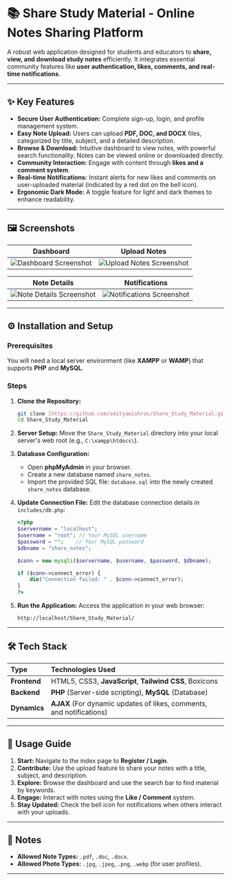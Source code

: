 # 📚 Share Study Material - Online Notes Sharing Platform

A robust web application designed for students and educators to **share, view, and download study notes** efficiently. It integrates essential community features like **user authentication, likes, comments, and real-time notifications**.

---

## ✨ Key Features

* **Secure User Authentication:** Complete sign-up, login, and profile management system.
* **Easy Note Upload:** Users can upload **PDF, DOC, and DOCX** files, categorized by title, subject, and a detailed description.
* **Browse & Download:** Intuitive dashboard to view notes, with powerful search functionality. Notes can be viewed online or downloaded directly.
* **Community Interaction:** Engage with content through **likes and a comment system**.
* **Real-time Notifications:** Instant alerts for new likes and comments on user-uploaded material (indicated by a red dot on the bell icon).
* **Ergonomic Dark Mode:** A toggle feature for light and dark themes to enhance readability.

---

## 🖼 Screenshots

| Dashboard | Upload Notes |
| :---: | :---: |
| ![Dashboard Screenshot](screenshots/dashboard.png) | ![Upload Notes Screenshot](screenshots/upload_notes.png) |

| Note Details | Notifications |
| :---: | :---: |
| ![Note Details Screenshot](screenshots/note_details.png) | ![Notifications Screenshot](screenshots/notifications.png) |

---

## ⚙️ Installation and Setup

### Prerequisites

You will need a local server environment (like **XAMPP** or **WAMP**) that supports **PHP** and **MySQL**.

### Steps

1.  **Clone the Repository:**
    ```bash
    git clone [https://github.com/adityamishras/Share_Study_Material.git](https://github.com/adityamishras/Share_Study_Material.git)
    cd Share_Study_Material
    ```

2.  **Server Setup:**
    Move the `Share_Study_Material` directory into your local server's web root (e.g., `C:\xampp\htdocs\`).

3.  **Database Configuration:**
    * Open **phpMyAdmin** in your browser.
    * Create a new database named `share_notes`.
    * Import the provided SQL file: `database.sql` into the newly created `share_notes` database.

4.  **Update Connection File:**
    Edit the database connection details in `includes/db.php`:

    ```php
    <?php
    $servername = "localhost";
    $username = "root"; // Your MySQL username
    $password = "";    // Your MySQL password
    $dbname = "share_notes";

    $conn = new mysqli($servername, $username, $password, $dbname);

    if ($conn->connect_error) {
        die("Connection failed: " . $conn->connect_error);
    }
    ?>
    ```

5.  **Run the Application:**
    Access the application in your web browser:
    ```
    http://localhost/Share_Study_Material/
    ```

---

## 🛠 Tech Stack

| Type | Technologies Used |
| :--- | :--- |
| **Frontend** | HTML5, CSS3, **JavaScript**, **Tailwind CSS**, Boxicons |
| **Backend** | **PHP** (Server-side scripting), **MySQL** (Database) |
| **Dynamics** | **AJAX** (For dynamic updates of likes, comments, and notifications) |

---

## 🚀 Usage Guide

1.  **Start:** Navigate to the index page to **Register / Login**.
2.  **Contribute:** Use the upload feature to share your notes with a title, subject, and description.
3.  **Explore:** Browse the dashboard and use the search bar to find material by keywords.
4.  **Engage:** Interact with notes using the **Like / Comment** system.
5.  **Stay Updated:** Check the bell icon for notifications when others interact with your uploads.

---

## 📝 Notes

* **Allowed Note Types:** `.pdf`, `.doc`, `.docx`.
* **Allowed Photo Types:** `.jpg`, `.jpeg`, `.png`, `.webp` (for user profiles).

---
